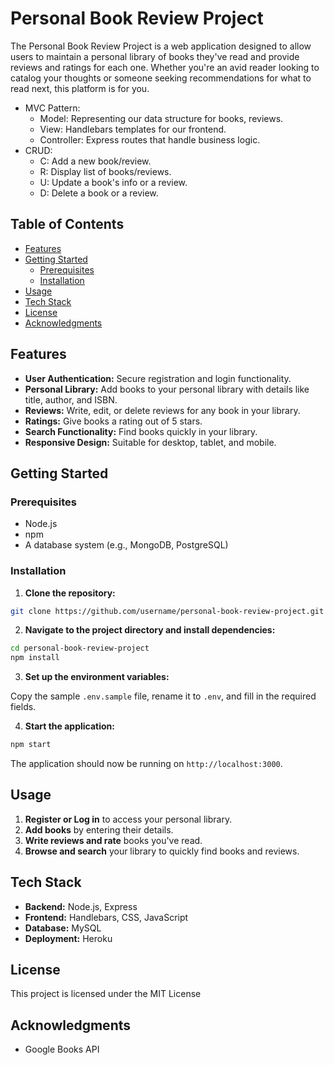
# Personal Book Review Project

The Personal Book Review Project is a web application designed to allow users to maintain a personal library of books they've read and provide reviews and ratings for each one. Whether you're an avid reader looking to catalog your thoughts or someone seeking recommendations for what to read next, this platform is for you.

* MVC Pattern:
    * Model: Representing our data structure for books, reviews.
    * View: Handlebars templates for our frontend.
    * Controller: Express routes that handle business logic.
* CRUD:
    * C: Add a new book/review.
    * R: Display list of books/reviews.
    * U: Update a book's info or a review.
    * D: Delete a book or a review.

## Table of Contents

- [Features](#features)
- [Getting Started](#getting-started)
  - [Prerequisites](#prerequisites)
  - [Installation](#installation)
- [Usage](#usage)
- [Tech Stack](#tech-stack)
- [License](#license)
- [Acknowledgments](#acknowledgments)

## Features

- **User Authentication:** Secure registration and login functionality.
- **Personal Library:** Add books to your personal library with details like title, author, and ISBN.
- **Reviews:** Write, edit, or delete reviews for any book in your library.
- **Ratings:** Give books a rating out of 5 stars.
- **Search Functionality:** Find books quickly in your library.
- **Responsive Design:** Suitable for desktop, tablet, and mobile.

## Getting Started

### Prerequisites

- Node.js
- npm
- A database system (e.g., MongoDB, PostgreSQL)

### Installation

1. **Clone the repository:**

```bash
git clone https://github.com/username/personal-book-review-project.git
```

2. **Navigate to the project directory and install dependencies:**

```bash
cd personal-book-review-project
npm install
```

3. **Set up the environment variables:**

Copy the sample `.env.sample` file, rename it to `.env`, and fill in the required fields.

4. **Start the application:**

```bash
npm start
```

The application should now be running on `http://localhost:3000`.

## Usage

1. **Register or Log in** to access your personal library.
2. **Add books** by entering their details.
3. **Write reviews and rate** books you've read.
4. **Browse and search** your library to quickly find books and reviews.

## Tech Stack

- **Backend:** Node.js, Express
- **Frontend:** Handlebars, CSS, JavaScript
- **Database:** MySQL
- **Deployment:** Heroku

## License

This project is licensed under the MIT License

## Acknowledgments

- Google Books API
